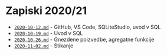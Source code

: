# Zapiski 2020/21

* [`2020-10-12.md`](2020-10-12.md) - GitHub, VS Code, SQLiteStudio, uvod v SQL
* [`2020-10-19.md`](2020-10-19.md) - Uvod v SQL
* [`2020-10-26.md`](2020-10-26.md) - Gnezdene poizvedbe, agregatne funkcije
* [`2020-11-02.md`](2020-11-02.md) - Stikanje
